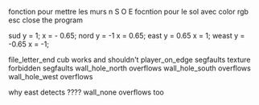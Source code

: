 fonction pour mettre les murs  n S O E
focntion pour le sol avec color rgb
esc close the program


sud y = 1; x = - 0.65;
nord y = -1 x = 0.65;
east y = 0.65 x = 1;
weast y = -0.65 x = -1;


file_letter_end cub works and shouldn't
player_on_edge segfaults
texture forbidden segfaults
wall_hole_north overflows
wall_hole_south overflows
wall_hole_west overflows

why east detects ????
wall_none overflows too